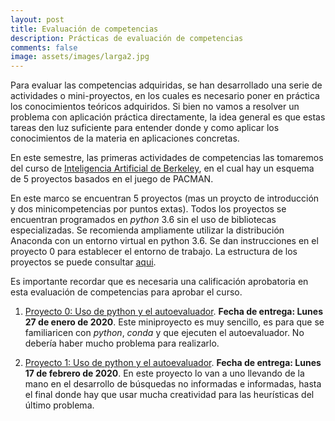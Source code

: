 ```yaml
---
layout: post
title: Evaluación de competencias
description: Prácticas de evaluación de competencias
comments: false
image: assets/images/larga2.jpg
---
```


Para evaluar las competencias adquiridas, se han desarrollado una serie de
actividades o mini-proyectos, en los cuales es necesario poner en práctica los
conocimientos teóricos adquiridos. Si bien no vamos a resolver un problema con
aplicación práctica directamente, la idea general es que estas tareas den luz
suficiente para entender donde y como aplicar los conocimientos de la materia en
aplicaciones concretas.

En este semestre, las primeras actividades de competencias las tomaremos del
curso de [Inteligencia Artificial de Berkeley](http://inst.eecs.berkeley.edu/~cs188/fa19/),
en el cual hay un esquema de 5 proyectos basados en el juego de PACMAN. 

En este marco se encuentran 5 proyectos (mas un proycto de introducción y dos minicompetencias por
puntos extas). Todos los proyectos se encuentran programados en *python* 3.6 sin el uso de
bibliotecas especializadas. Se recomienda ampliamente utilizar la distribución Anaconda con un
entorno virtual en python 3.6. Se dan instrucciones en el proyecto 0 para establecer
el entorno de trabajo. La estructura de los proyectos se puede consultar [aqui](http://inst.eecs.berkeley.edu/~cs188/fa19/projects/).

Es importante recordar que es necesaria una calificación aprobatoria en esta evaluación
de competencias para aprobar el curso.

1. [Proyecto 0: Uso de python y el autoevaluador](http://inst.eecs.berkeley.edu/~cs188/fa19/project0/).
   **Fecha de entrega: Lunes 27 de enero de 2020**. Este miniproyecto es muy sencillo, es para que se 
   familiaricen con *python*, *conda* y que ejecuten el autoevaluador. No debería haber mucho problema
   para realizarlo.
   
2. [Proyecto 1: Uso de python y el autoevaluador](http://inst.eecs.berkeley.edu/~cs188/fa19/project1/).
   **Fecha de entrega: Lunes 17 de febrero de 2020**. En este proyecto lo van a uno llevando de la mano en el desarrollo de búsquedas no informadas e informadas, hasta el final donde hay que usar mucha creatividad para las heurísticas del último problema.

<!--
## Como cargar, modificar y entregar las actividades

Las actividades se encuentran como repositorios de github como se ve más abajo.
Es importante notar que, al ser un sistema colaborativo, las actividades, así
como sus soluciones se encuentran a disposición de todo mundo.

Aunque exista la actividad en el sistema, mientras no se de aviso en clase que
la tarea está disponible, favor de no empezar a hacerla, ya que puede llegar a
sufrir cambios de última hora.

El procedimiento a seguir para cargar, modificar y entregar una actividad el
siguiente (este procedimiento lo revisaremos en clase para la primera
actividad):

1. Realiza un **fork** en *Github* para el repositorio de la actividad en
   particular.

2. Realiza un **clone** del repositorio a tu computadora (o tus computadoras).

3. Lee los archivos de la actividad, modifica y desarrolla lo que se pide en
   cada uno de ellos. Todos los archivos a modificar son archivos `*.py`. Sin
   embargo en algunas ocasiones se tendrán otro tipo de archivos que no es
   necesario modificar (en particular para las tareas con algoritmos de
   aprendizaje).

4. En todos los archivos se marca claramente lo que hay que hacer y cuantos
   puntos de la tarea cuenta cada ejercicio.

5. Cada vez que realices cambios a los archivos, comentalos (**commit**) y
   realiza un **push** o un **sync** a tu repositorio de *GitHub* con el fin de
   guardar los cambios realizados. Recuerda que esta es la única evidencia que
   se tiene del avance y el tiempo dedicado a las tareas.

6. Una vez terminada la actividad (o una vez que ya no se piense modificarla
   más), realiza un **pull request** al repositorio original (el del profesor).

7. La revisión de la actividad se realizará en linea, marcando las cosas que no
   están bien hechas. Lo que no lleve comentario estará bien hecho (ningún
   comentario significa que la tarea está muy bien). Al final de los comentario
   realizados por el profesor en el **pull request** se agregará un comentario
   con a nota final.

8. De acuerdo al tiempo y a la complejidad que eso implique, el profesor podrá
   (o no) agregar correcciones de código a las tareas entregadas. Esto solo
   cuando las correcciones sean de sintaxis o pequeños errores de programación.
   Errores de lógica o de comprensión no serán resueltos en linea ya que puede
   mal interpretarse como un error menor.

## Listado de actividades de evaluación de competencias 

Es importante recordar que las actividades del semestre anterior pueden ser
modificadas de forma importante, por lo que se recomienda no empezar a realizar
una actividad, hasta que esté marcada como **disponible** en ésta página. Una
vez que la actividad esté marcada como **terminada** no se aceptarán nuevos
*pull request*. Mientras esté la actividad con el estatus de **en proceso de
modificación** se dejan las ligas a la actividad con el fin que los estudiantes
se familiaricen con el nivel de dificultad de las actividades.

1. [Agentes inteligentes](https://github.com/IA-UNISON/1-Agentes-Inteligentes).
   **disponible.** Fecha límite: *3 de septiembre de 2019*.

2. [Satisfacción de restricciones](https://github.com/IA-UNISON/3-SatisfaccionRestricciones).
   **disponible.** Fecha límite: *20 de septiembre de 2019*.

3. [Búsquedas locales](https://github.com/IA-UNISON/2-Temple-Simulado). 
   **disponible.** Fecha límite: *3 de octubre de 2019*.

4. [Búsquedas informadas](https://github.com/IA-UNISON/4-Busquedas-Informadas).
   **disponible.** Fecha límite: *18 de octubre de 2019*.

5. [Búsquedas con adversario](https://github.com/IA-UNISON/5-Busquedas-Adversario). 
   **disponible.** Fecha límite: *31 de octubre de 2019*.

6. [Redes bayesianas](https://github.com/IA-UNISON/6-Naive-Bayes). 
  **disponible.** Fecha límite: *12 de diciembre de 2019*.

7. [Aprendizaje supervisado](https://github.com/IA-UNISON/7-Aprendizaje-Supervisado). 
   **disponible.** Fecha límite: *12 de diciembre de 2019*.

8. [Aprendizaje no supervisado](https://github.com/IA-UNISON/8-Aprendizaje-no-Supervisado). 
    **disponible.** Fecha límite: *12 de diciembre de 2019*.
--> 
